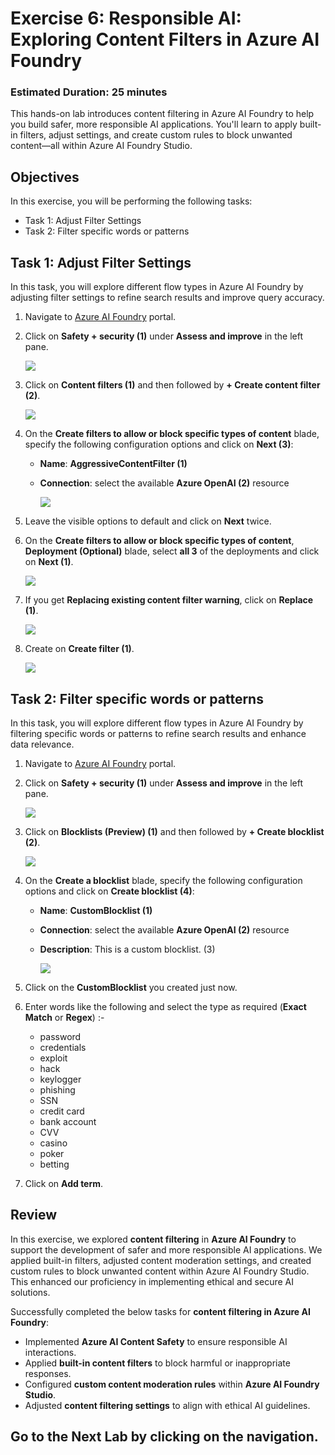 # **Exercise 6**: Responsible AI: Exploring Content Filters in Azure AI Foundry
### Estimated Duration: 25 minutes

This hands-on lab introduces content filtering in Azure AI Foundry to help you build safer, more responsible AI applications.
You'll learn to apply built-in filters, adjust settings, and create custom rules to block unwanted content—all within Azure AI Foundry Studio.

## Objectives
In this exercise, you will be performing the following tasks:
- Task 1: Adjust Filter Settings
- Task 2: Filter specific words or patterns


## Task 1: Adjust Filter Settings

In this task, you will explore different flow types in Azure AI Foundry by adjusting filter settings to refine search results and improve query accuracy.

1. Navigate to [Azure AI Foundry](https://ai.azure.com/) portal.
1. Click on **Safety + security (1)** under **Assess and improve** in the left pane.

    ![](./media/image_010.png)
1. Click on **Content filters (1)** and then followed by **+ Create content filter (2)**.

    ![](./media/image_011.png)
1. On the **Create filters to allow or block specific types of content** blade, specify the following configuration options and click on **Next (3)**:
   - **Name**:  **AggressiveContentFilter (1)**
   - **Connection**: select the available **Azure OpenAI (2)** resource

        ![](./media/image_012.png)
1. Leave the visible options to default and click on **Next** twice.
1. On the **Create filters to allow or block specific types of content**, **Deployment (Optional)** blade, select **all 3** of the deployments and click on **Next (1)**.

    ![](./media/image_013.png)
1. If you get **Replacing existing content filter warning**, click on **Replace (1)**.

    ![](./media/image_014.png)
1. Create on **Create filter (1)**.

    ![](./media/image_015.png)


## Task 2: Filter specific words or patterns

In this task, you will explore different flow types in Azure AI Foundry by filtering specific words or patterns to refine search results and enhance data relevance.

1. Navigate to [Azure AI Foundry](https://ai.azure.com/) portal.
1. Click on **Safety + security (1)** under **Assess and improve** in the left pane.

    ![](./media/image_010.png)
1. Click on **Blocklists (Preview) (1)** and then followed by **+ Create blocklist (2)**.

    ![](./media/image_016.png)
1. On the **Create a blocklist** blade, specify the following configuration options and click on **Create blocklist (4)**:
   - **Name**:  **CustomBlocklist<inject key="Deployment ID" enableCopy="false"></inject> (1)**
   - **Connection**: select the available **Azure OpenAI (2)** resource
   - **Description**: This is a custom blocklist. (3)

        ![](./media/image_017.png)
1. Click on the **CustomBlocklist<inject key="Deployment ID" enableCopy="false"></inject>** you created just now.
1. Enter words like the following and select the type as required (**Exact Match** or **Regex**) :-
    - password
    - credentials
    - exploit
    - hack
    - keylogger
    - phishing
    - SSN
    - credit card
    - bank account
    - CVV
    - casino
    - poker
    - betting
1. Click on **Add term**.

## Review

In this exercise, we explored **content filtering** in **Azure AI Foundry** to support the development of safer and more responsible AI applications. We applied built-in filters, adjusted content moderation settings, and created custom rules to block unwanted content within Azure AI Foundry Studio. This enhanced our proficiency in implementing ethical and secure AI solutions.

Successfully completed the below tasks for **content filtering in Azure AI Foundry**:  

- Implemented **Azure AI Content Safety** to ensure responsible AI interactions.  
- Applied **built-in content filters** to block harmful or inappropriate responses.  
- Configured **custom content moderation rules** within **Azure AI Foundry Studio**.  
- Adjusted **content filtering settings** to align with ethical AI guidelines.  

## Go to the Next Lab by clicking on the navigation.